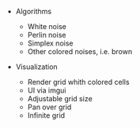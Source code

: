 * Algorithms
  - White noise
  - Perlin noise
  - Simplex noise
  - Other colored noises, i.e. brown

* Visualization
  - Render grid whith colored cells
  - UI via imgui
  - Adjustable grid size
  - Pan over grid
  - Infinite grid

